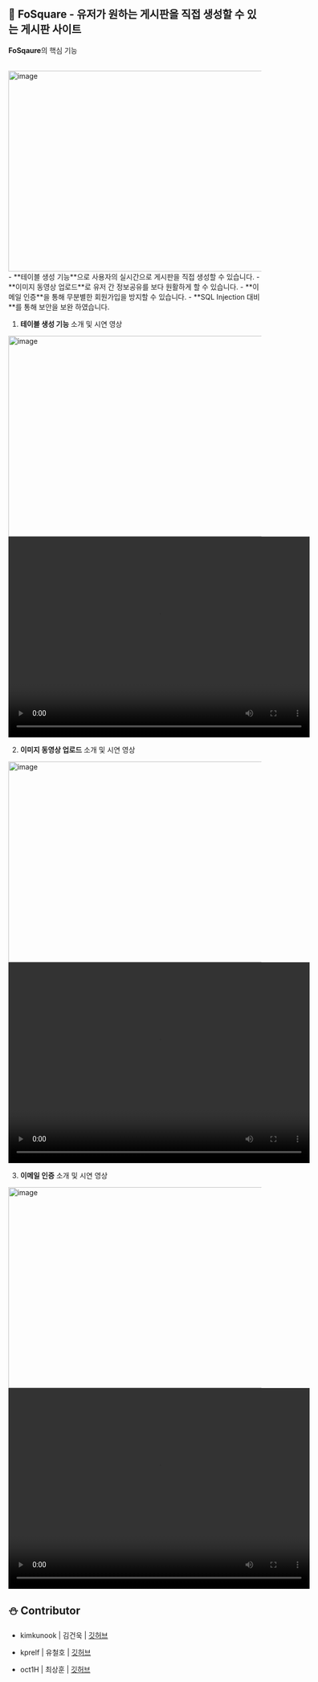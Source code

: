 ## 🎄 **FoSquare - 유저가 원하는 게시판을 직접 생성할 수 있는 게시판 사이트**  

**FoSqaure**의 핵심 기능


<br>
<img width="600" height="400" alt="image" src="https://github.com/user-attachments/assets/1041f1d1-b809-4728-bf0d-7d61f390fe54" />
<br>
- **테이블 생성 기능**으로 사용자의 실시간으로 게시판을 직접 생성할 수 있습니다.  
- **이미지 동영상 업로드**로 유저 간 정보공유를 보다 원활하게 할 수 있습니다.  
- **이메일 인증**을 통해 무분별한 회원가입을 방지할 수 있습니다.
- **SQL Injection 대비**를 통해 보안을 보완 하였습니다.
<br>




1. **테이블 생성 기능** 소개 및 시연 영상
     
<img width="600" height="400" alt="image" src="https://github.com/user-attachments/assets/18a179b6-dec6-47ec-8fcd-5a0c52593063" />

<video width="600" height="400" controls>
  <source src="https://github.com/user-attachments/assets/ff381cd4-73de-4259-b3fd-22ef681b5e66" type="video/mp4">
  브라우저가 video 태그를 지원하지 않습니다.
</video>

2. **이미지 동영상 업로드** 소개 및 시연 영상

<img width="600" height="400" alt="image" src="https://github.com/user-attachments/assets/bc7cf2db-71e1-402c-ae75-76e6611d059f" />

<video width="600" height="400" controls>
  <source src="https://github.com/user-attachments/assets/a304bcd2-20d2-438f-b855-7d5e087e60fa" type="video/mp4">
  브라우저가 video 태그를 지원하지 않습니다.
</video>

3. **이메일 인증** 소개 및 시연 영상 

<img width="600" height="400" alt="image" src="https://github.com/user-attachments/assets/ec98a37a-1e92-4e9d-9bc3-ea21ccc01e6c" />

<video width="600" height="400" controls>
  <source src="https://github.com/user-attachments/assets/2d0e2c61-e3e1-4de9-bc1a-99a3922e67bf" type="video/mp4">
  브라우저가 video 태그를 지원하지 않습니다.
</video>


<br>


## ⛄ Contributor

+ kimkunook | 김건욱 | [깃허브](https://github.com/kimkunook)

+ kprelf | 유철호 | [깃허브](https://github.com/kprelf)

+ oct1H | 최상훈 | [깃허브](https://github.com/oct1H)
